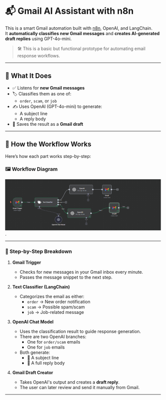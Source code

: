 # 📬 Gmail AI Assistant with n8n

This is a smart Gmail automation built with [n8n](https://n8n.io/), OpenAI, and LangChain.  
It **automatically classifies new Gmail messages** and **creates AI-generated draft replies** using GPT-4o-mini.

> 🛠️ This is a basic but functional prototype for automating email response workflows.

---

## 📌 What It Does

- ✅ Listens for **new Gmail messages**
- 🏷 Classifies them as one of:
  - `order`, `scam`, or `job`
- ✍️ Uses OpenAI (GPT-4o-mini) to generate:
  - A subject line
  - A reply body
- 💌 Saves the result as a **Gmail draft**

---

## 🧠 How the Workflow Works

Here’s how each part works step-by-step:

### 🖼 Workflow Diagram

![Workflow Preview](screenshots/gm1.png).


---

### 🔄 Step-by-Step Breakdown

1. **Gmail Trigger**
   - Checks for new messages in your Gmail inbox every minute.
   - Passes the message snippet to the next step.

2. **Text Classifier (LangChain)**
   - Categorizes the email as either:
     - `order` → New order notification
     - `scam` → Possible spam/scam
     - `job` → Job-related message

3. **OpenAI Chat Model**
   - Uses the classification result to guide response generation.
   - There are two OpenAI branches:
     - One for `order/scam` emails
     - One for `job` emails
   - Both generate:
     - 📌 A subject line
     - 💬 A full reply body

4. **Gmail Draft Creator**
   - Takes OpenAI's output and creates a **draft reply**.
   - The user can later review and send it manually from Gmail.

---


